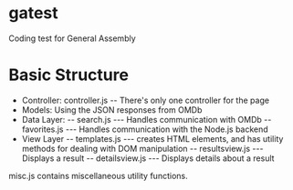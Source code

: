 # gatest
Coding test for General Assembly

# Basic Structure

- Controller: controller.js
-- There's only one controller for the page
- Models: Using the JSON responses from OMDb
- Data Layer:
-- search.js
--- Handles communication with OMDb
-- favorites.js
--- Handles communication with the Node.js backend
- View Layer
-- templates.js
--- creates HTML elements, and has utility methods for dealing with DOM manipulation
-- resultsview.js
--- Displays a result
-- detailsview.js
--- Displays details about a result

misc.js contains miscellaneous utility functions.

